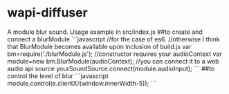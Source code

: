 # wapi-diffuser
A module blur sound.
Usage example in src/index.js
##to create and connect a blurModule
´´´javascript
//for the case of es6.
//otherwise I think that BlurModule becomes available upon inclusion of build.js
var bm=require('./blurModule.js');
//constructor requires your audioContext
var module=new bm.BlurModule(audioContext);
//you can connect it to a web audio api source
yourSoundSource.connect(module.audioInput);
´´´
##to control the level of blur
´´´javascript
module.control(e.clientX/(window.innerWidth-5));
´´´